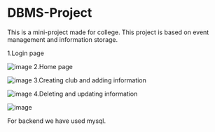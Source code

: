 # DBMS-Project

This is a mini-project made for college.
This project is based on event management and information storage.

1.Login page

![image](https://github.com/r4-v1/DBMS-Project/assets/129577171/0bff3de6-dfad-473d-b7f9-419c68e215fe)
2.Home page

![image](https://github.com/r4-v1/DBMS-Project/assets/129577171/d8228e33-7849-4e88-a518-75964421511a)
3.Creating club and adding information 

![image](https://github.com/r4-v1/DBMS-Project/assets/129577171/aa2db6ae-f3aa-499f-bccd-135195c1e117)
4.Deleting and updating information 

![image](https://github.com/r4-v1/DBMS-Project/assets/129577171/82eb9610-777e-461d-8414-b9a8d9c14300)

For backend we have used mysql.
